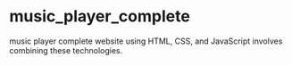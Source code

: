 # music_player_complete
music player complete website using HTML, CSS, and JavaScript involves combining these technologies.
